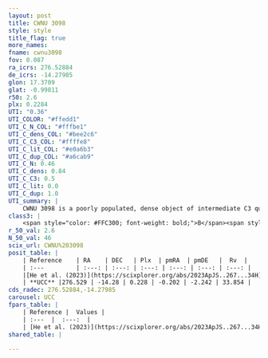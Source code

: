 ```yaml
---
layout: post
title: CWNU 3098
style: style
title_flag: true
more_names: 
fname: cwnu3098
fov: 0.087
ra_icrs: 276.52884
de_icrs: -14.27985
glon: 17.3709
glat: -0.99811
r50: 2.6
plx: 0.2284
UTI: "0.36"
UTI_COLOR: "#ffedd1"
UTI_C_N_COL: "#fffbe1"
UTI_C_dens_COL: "#bee2c6"
UTI_C_C3_COL: "#ffffe8"
UTI_C_lit_COL: "#e0a6b3"
UTI_C_dup_COL: "#a6cab9"
UTI_C_N: 0.46
UTI_C_dens: 0.84
UTI_C_C3: 0.5
UTI_C_lit: 0.0
UTI_C_dup: 1.0
UTI_summary: |
    CWNU 3098 is a poorly populated, dense object of intermediate C3 quality. It was recently reported in the literature.
class3: |
    <span style="color: #FFC300; font-weight: bold;">B</span><span style="color: #FFC300; font-weight: bold;">B</span>
r_50_val: 2.6
N_50_val: 46
scix_url: CWNU%203098
posit_table: |
    | Reference    | RA    | DEC   | Plx  | pmRA  | pmDE   |  Rv  |
    | :---         | :---: | :---: | :---: | :---: | :---: | :---: |
    |[He et al. (2023)](https://scixplorer.org/abs/2023ApJS..267...34H) | 276.526 | -14.279 | 0.225 | -0.191 | -2.234 | 82.12 |
    | **UCC** |276.529 | -14.28 | 0.228 | -0.202 | -2.242 | 33.854 | 
cds_radec: 276.52884,-14.27985
carousel: UCC
fpars_table: |
    | Reference |  Values |
    | :---  |  :---:  |
    | [He et al. (2023)](https://scixplorer.org/abs/2023ApJS..267...34H) | `A0=5.25, m-M=12.9, logA=7.4` |
shared_table: |
    
---
```

